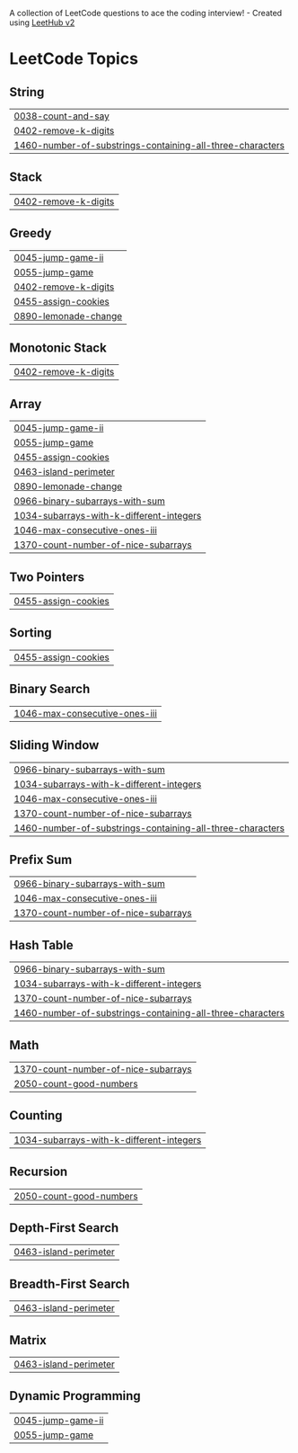 A collection of LeetCode questions to ace the coding interview! - Created using [LeetHub v2](https://github.com/arunbhardwaj/LeetHub-2.0)
<!---LeetCode Topics Start-->
# LeetCode Topics
## String
|  |
| ------- |
| [0038-count-and-say](https://github.com/Tanirika-2005/leetcode/tree/master/0038-count-and-say) |
| [0402-remove-k-digits](https://github.com/Tanirika-2005/leetcode/tree/master/0402-remove-k-digits) |
| [1460-number-of-substrings-containing-all-three-characters](https://github.com/Tanirika-2005/leetcode/tree/master/1460-number-of-substrings-containing-all-three-characters) |
## Stack
|  |
| ------- |
| [0402-remove-k-digits](https://github.com/Tanirika-2005/leetcode/tree/master/0402-remove-k-digits) |
## Greedy
|  |
| ------- |
| [0045-jump-game-ii](https://github.com/Tanirika-2005/leetcode/tree/master/0045-jump-game-ii) |
| [0055-jump-game](https://github.com/Tanirika-2005/leetcode/tree/master/0055-jump-game) |
| [0402-remove-k-digits](https://github.com/Tanirika-2005/leetcode/tree/master/0402-remove-k-digits) |
| [0455-assign-cookies](https://github.com/Tanirika-2005/leetcode/tree/master/0455-assign-cookies) |
| [0890-lemonade-change](https://github.com/Tanirika-2005/leetcode/tree/master/0890-lemonade-change) |
## Monotonic Stack
|  |
| ------- |
| [0402-remove-k-digits](https://github.com/Tanirika-2005/leetcode/tree/master/0402-remove-k-digits) |
## Array
|  |
| ------- |
| [0045-jump-game-ii](https://github.com/Tanirika-2005/leetcode/tree/master/0045-jump-game-ii) |
| [0055-jump-game](https://github.com/Tanirika-2005/leetcode/tree/master/0055-jump-game) |
| [0455-assign-cookies](https://github.com/Tanirika-2005/leetcode/tree/master/0455-assign-cookies) |
| [0463-island-perimeter](https://github.com/Tanirika-2005/leetcode/tree/master/0463-island-perimeter) |
| [0890-lemonade-change](https://github.com/Tanirika-2005/leetcode/tree/master/0890-lemonade-change) |
| [0966-binary-subarrays-with-sum](https://github.com/Tanirika-2005/leetcode/tree/master/0966-binary-subarrays-with-sum) |
| [1034-subarrays-with-k-different-integers](https://github.com/Tanirika-2005/leetcode/tree/master/1034-subarrays-with-k-different-integers) |
| [1046-max-consecutive-ones-iii](https://github.com/Tanirika-2005/leetcode/tree/master/1046-max-consecutive-ones-iii) |
| [1370-count-number-of-nice-subarrays](https://github.com/Tanirika-2005/leetcode/tree/master/1370-count-number-of-nice-subarrays) |
## Two Pointers
|  |
| ------- |
| [0455-assign-cookies](https://github.com/Tanirika-2005/leetcode/tree/master/0455-assign-cookies) |
## Sorting
|  |
| ------- |
| [0455-assign-cookies](https://github.com/Tanirika-2005/leetcode/tree/master/0455-assign-cookies) |
## Binary Search
|  |
| ------- |
| [1046-max-consecutive-ones-iii](https://github.com/Tanirika-2005/leetcode/tree/master/1046-max-consecutive-ones-iii) |
## Sliding Window
|  |
| ------- |
| [0966-binary-subarrays-with-sum](https://github.com/Tanirika-2005/leetcode/tree/master/0966-binary-subarrays-with-sum) |
| [1034-subarrays-with-k-different-integers](https://github.com/Tanirika-2005/leetcode/tree/master/1034-subarrays-with-k-different-integers) |
| [1046-max-consecutive-ones-iii](https://github.com/Tanirika-2005/leetcode/tree/master/1046-max-consecutive-ones-iii) |
| [1370-count-number-of-nice-subarrays](https://github.com/Tanirika-2005/leetcode/tree/master/1370-count-number-of-nice-subarrays) |
| [1460-number-of-substrings-containing-all-three-characters](https://github.com/Tanirika-2005/leetcode/tree/master/1460-number-of-substrings-containing-all-three-characters) |
## Prefix Sum
|  |
| ------- |
| [0966-binary-subarrays-with-sum](https://github.com/Tanirika-2005/leetcode/tree/master/0966-binary-subarrays-with-sum) |
| [1046-max-consecutive-ones-iii](https://github.com/Tanirika-2005/leetcode/tree/master/1046-max-consecutive-ones-iii) |
| [1370-count-number-of-nice-subarrays](https://github.com/Tanirika-2005/leetcode/tree/master/1370-count-number-of-nice-subarrays) |
## Hash Table
|  |
| ------- |
| [0966-binary-subarrays-with-sum](https://github.com/Tanirika-2005/leetcode/tree/master/0966-binary-subarrays-with-sum) |
| [1034-subarrays-with-k-different-integers](https://github.com/Tanirika-2005/leetcode/tree/master/1034-subarrays-with-k-different-integers) |
| [1370-count-number-of-nice-subarrays](https://github.com/Tanirika-2005/leetcode/tree/master/1370-count-number-of-nice-subarrays) |
| [1460-number-of-substrings-containing-all-three-characters](https://github.com/Tanirika-2005/leetcode/tree/master/1460-number-of-substrings-containing-all-three-characters) |
## Math
|  |
| ------- |
| [1370-count-number-of-nice-subarrays](https://github.com/Tanirika-2005/leetcode/tree/master/1370-count-number-of-nice-subarrays) |
| [2050-count-good-numbers](https://github.com/Tanirika-2005/leetcode/tree/master/2050-count-good-numbers) |
## Counting
|  |
| ------- |
| [1034-subarrays-with-k-different-integers](https://github.com/Tanirika-2005/leetcode/tree/master/1034-subarrays-with-k-different-integers) |
## Recursion
|  |
| ------- |
| [2050-count-good-numbers](https://github.com/Tanirika-2005/leetcode/tree/master/2050-count-good-numbers) |
## Depth-First Search
|  |
| ------- |
| [0463-island-perimeter](https://github.com/Tanirika-2005/leetcode/tree/master/0463-island-perimeter) |
## Breadth-First Search
|  |
| ------- |
| [0463-island-perimeter](https://github.com/Tanirika-2005/leetcode/tree/master/0463-island-perimeter) |
## Matrix
|  |
| ------- |
| [0463-island-perimeter](https://github.com/Tanirika-2005/leetcode/tree/master/0463-island-perimeter) |
## Dynamic Programming
|  |
| ------- |
| [0045-jump-game-ii](https://github.com/Tanirika-2005/leetcode/tree/master/0045-jump-game-ii) |
| [0055-jump-game](https://github.com/Tanirika-2005/leetcode/tree/master/0055-jump-game) |
<!---LeetCode Topics End-->